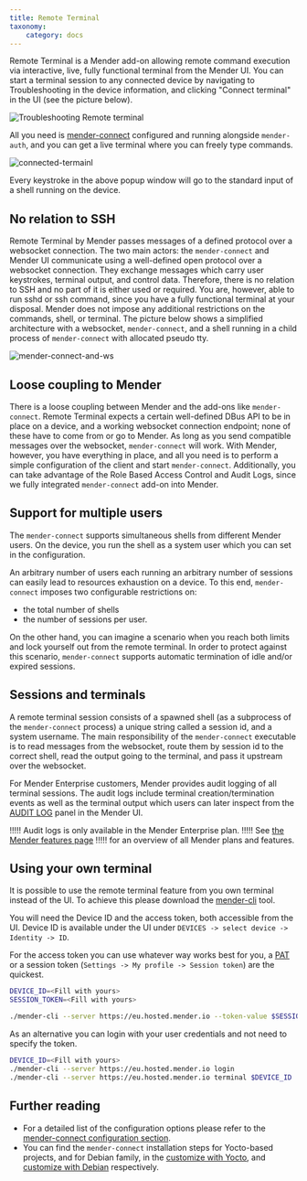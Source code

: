 ```yaml
---
title: Remote Terminal
taxonomy:
    category: docs
---
```


Remote Terminal is a Mender add-on allowing remote command execution
via interactive, live, fully functional terminal from the Mender UI.
You can start a terminal session to any connected
device by navigating to Troubleshooting in the device information, and clicking 
"Connect terminal" in the UI (see the picture below).

![Troubleshooting Remote terminal](troubleshoot-remote-terminal.png)

All you need is 
[mender-connect](../../10.Downloads/docs.md#remote-terminal-add-on)
configured and running alongside `mender-auth`, and you can
get a live terminal where you can freely type commands.

![connected-termainl](connected-remote-terminal.png)

Every keystroke in the above popup window will go to the standard input
of a shell running on the device.

## No relation to SSH

Remote Terminal by Mender passes messages of a defined protocol over
a websocket connection. The two main actors: the `mender-connect` and Mender UI
communicate using a well-defined open protocol over a websocket connection.
They exchange messages which carry user keystrokes, terminal output,
and control data. Therefore, there is no relation to SSH and no part
of it is either used or required. You are, however, able to run sshd or ssh
command, since you have a fully functional terminal at your disposal.
Mender does not impose any additional restrictions on the commands,
shell, or terminal. The picture below shows a simplified architecture
with a websocket, `mender-connect`, and a shell running in a child process
of `mender-connect` with allocated pseudo tty.

![mender-connect-and-ws](mender-connect-and-ws.png)

## Loose coupling to Mender

There is a loose coupling between Mender and the add-ons like `mender-connect`.
Remote Terminal expects a certain well-defined DBus API to be in place
on a device, and a working websocket connection endpoint; none of these
have to come from or go to Mender.
As long as you send compatible messages over the websocket, `mender-connect` will work.
With Mender, however, you have everything in place, and all you need
is to perform a simple configuration of the client and start `mender-connect`.
Additionally, you can take advantage of the Role Based Access Control
and Audit Logs, since we fully integrated `mender-connect` add-on into Mender.

## Support for multiple users

The `mender-connect` supports simultaneous shells from different Mender users.
On the device, you run the shell as a system user which you can set
in the configuration.

An arbitrary number of users each running an arbitrary number of sessions
can easily lead to resources exhaustion on a device. To this end, `mender-connect`
imposes two configurable restrictions on:
* the total number of shells
* the number of sessions per user.

On the other hand, you can imagine a scenario when you reach
both limits and lock yourself out from the remote terminal.
In order to protect against this scenario, `mender-connect` supports automatic termination
of idle and/or expired sessions.

## Sessions and terminals

A remote terminal session consists of a spawned shell (as a subprocess of
the `mender-connect` process) a unique string called a session id, and a system username.
The main responsibility of the `mender-connect` executable
is to read messages from the websocket, route them by session id
to the correct shell, read the output going to the terminal,
and pass it upstream over the websocket.

For Mender Enterprise customers, Mender provides audit logging of all terminal
sessions. The audit logs include terminal creation/termination events as well as
the terminal output which users can later inspect from the
[AUDIT LOG](https://hosted.mender.io/ui/#/auditlog) panel in the Mender UI.

!!!!! Audit logs is only available in the Mender Enterprise plan.
!!!!! See [the Mender features page](https://mender.io/product/features?target=_blank)
!!!!! for an overview of all Mender plans and features.

## Using your own terminal

It is possible to use the remote terminal feature from you own terminal instead of the UI.
To achieve this please download the [mender-cli](../../10.Downloads/docs.md#mender-cli) tool.

You will need the Device ID and the access token, both accessible from the UI.
Device ID is available under the UI under `DEVICES -> select device -> Identity -> ID`.

For the access token you can use whatever way works best for you, a [PAT](../../08.Server-integration/01.Using-the-apis/docs.md#personal-access-tokens) or a session token (`Settings -> My profile -> Session token`) are the quickest.


``` bash
DEVICE_ID=<Fill with yours>
SESSION_TOKEN=<Fill with yours>

./mender-cli --server https://eu.hosted.mender.io --token-value $SESSION_TOKEN terminal $DEVICE_ID
```

As an alternative you can login with your user credentials and not need to specify the token.

```bash
DEVICE_ID=<Fill with yours>
./mender-cli --server https://eu.hosted.mender.io login
./mender-cli --server https://eu.hosted.mender.io terminal $DEVICE_ID
```

## Further reading

* For a detailed list of the configuration options please refer to the
[mender-connect configuration section](../90.Mender-Connect/docs.md#remote-terminal-configuration).
* You can find the `mender-connect` installation steps for Yocto-based projects,
and for Debian family,
in the [customize with Yocto](../../05.Operating-System-updates-Yocto-Project/05.Customize-Mender/docs.md#mender-connect),
and [customize with Debian](../../04.Operating-System-updates-Debian-family/03.Customize-Mender/docs.md) respectively.
